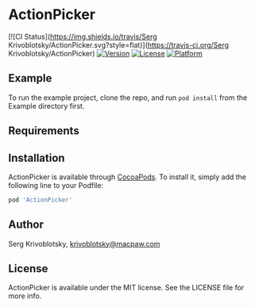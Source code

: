 # ActionPicker

[![CI Status](https://img.shields.io/travis/Serg Krivoblotsky/ActionPicker.svg?style=flat)](https://travis-ci.org/Serg Krivoblotsky/ActionPicker)
[![Version](https://img.shields.io/cocoapods/v/ActionPicker.svg?style=flat)](https://cocoapods.org/pods/ActionPicker)
[![License](https://img.shields.io/cocoapods/l/ActionPicker.svg?style=flat)](https://cocoapods.org/pods/ActionPicker)
[![Platform](https://img.shields.io/cocoapods/p/ActionPicker.svg?style=flat)](https://cocoapods.org/pods/ActionPicker)

## Example

To run the example project, clone the repo, and run `pod install` from the Example directory first.

## Requirements

## Installation

ActionPicker is available through [CocoaPods](https://cocoapods.org). To install
it, simply add the following line to your Podfile:

```ruby
pod 'ActionPicker'
```

## Author

Serg Krivoblotsky, krivoblotsky@macpaw.com

## License

ActionPicker is available under the MIT license. See the LICENSE file for more info.
